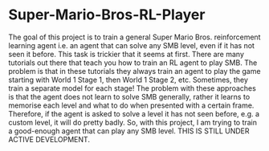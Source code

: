 # Super-Mario-Bros-RL-Player
The goal of this project is to train a general Super Mario Bros. reinforcement learning agent i.e. 
an agent that can solve any SMB level, even if it has not seen it before.
This task is trickier that it seems at first. 
There are many tutorials out there that teach you how to train an RL agent to play SMB.
The problem is that in these tutorials they always train an agent to play the game starting with World 1 Stage 1, then World 1 Stage 2, etc.
Sometimes, they train a separate model for each stage!
The problem with these approaches is that the agent does not learn to solve SMB generally, 
rather it learns to memorise each level and what to do when presented with a certain frame.
Therefore, if the agent is asked to solve a level it has not seen before, e.g. a custom level, it will do pretty badly.
So, with this project, I am trying to train a good-enough agent that can play any SMB level.
THIS IS STILL UNDER ACTIVE DEVELOPMENT.
